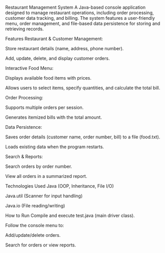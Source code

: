Restaurant Management System
A Java-based console application designed to manage restaurant operations, including order processing, customer data tracking, and billing. The system features a user-friendly menu, order management, and file-based data persistence for storing and retrieving records.

Features
Restaurant & Customer Management:

Store restaurant details (name, address, phone number).

Add, update, delete, and display customer orders.

Interactive Food Menu:

Displays available food items with prices.

Allows users to select items, specify quantities, and calculate the total bill.

Order Processing:

Supports multiple orders per session.

Generates itemized bills with the total amount.

Data Persistence:

Saves order details (customer name, order number, bill) to a file (food.txt).

Loads existing data when the program restarts.

Search & Reports:

Search orders by order number.

View all orders in a summarized report.

Technologies Used
Java (OOP, Inheritance, File I/O)

Java.util (Scanner for input handling)

Java.io (File reading/writing)

How to Run
Compile and execute test.java (main driver class).

Follow the console menu to:

Add/update/delete orders.

Search for orders or view reports.
